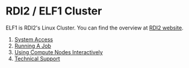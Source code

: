 # RDI2 / ELF1 Cluster

ELF1 is RDI2's Linux Cluster. You can find the overview at [RDI2 website](http://rdi2.rutgers.edu/elf-i).

1. [System Access](system_access.md)
2. [Running A Job](running_a_job.md)
3. [Using Compute Nodes Interactively](interactive_job.md)
4. [Technical Support](technical_support.md)
